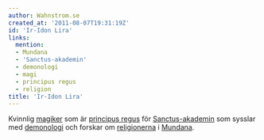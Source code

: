 ```yaml
---
author: Wahnstrom.se
created_at: '2011-08-07T19:31:19Z'
id: 'Ir-Idon Lira'
links:
  mention:
  - Mundana
  - 'Sanctus-akademin'
  - demonologi
  - magi
  - principus regus
  - religion
title: 'Ir-Idon Lira'
---
```


Kvinnlig [magiker] som är [principus regus] för [Sanctus-akademin] som sysslar med [demonologi] och
forskar om [religionerna] i [Mundana].

  [magiker]: magi
  [principus regus]: principus_regus
  [Sanctus-akademin]: Sanctus-akademin
  [demonologi]: demonologi
  [religionerna]: religion
  [Mundana]: Mundana